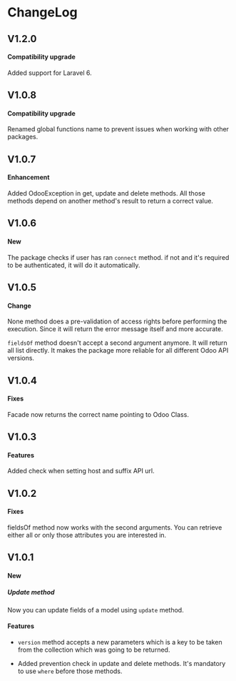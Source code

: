 #   ChangeLog

## V1.2.0

#### Compatibility upgrade

Added support for Laravel 6.


## V1.0.8

#### Compatibility upgrade

Renamed global functions name to prevent issues when working with other packages.


## V1.0.7

#### Enhancement

Added OdooException in get, update and delete methods.
All those methods depend on another method's result to return a correct value.


## V1.0.6

#### New

The package checks if user has ran `connect` method. if not and it's required to be authenticated, it will do it automatically.


## V1.0.5

#### Change

None method does a pre-validation of access rights before performing the execution. 
Since it will return the error message itself and more accurate.

`fieldsOf` method doesn't accept a second argument anymore. It will return all list directly.
It makes the package more reliable for all different Odoo API versions.


## V1.0.4

#### Fixes

Facade now returns the correct name pointing to Odoo Class.


## V1.0.3

#### Features

Added check when setting host and suffix API url.


## V1.0.2

#### Fixes

fieldsOf method now works with the second arguments.
You can retrieve either all or only those attributes you are interested in. 


## V1.0.1

#### New

##### Update method

Now you can update fields of a model using `update` method.

#### Features

* `version` method accepts a new parameters which is a key to be taken from the collection which was going to be returned.

* Added prevention check in update and delete methods. It's mandatory to use `where` before those methods.